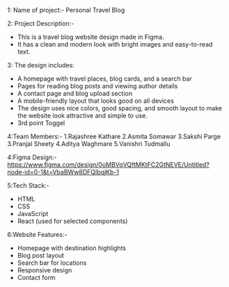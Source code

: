 1: Name of project:- Personal Travel  Blog

2: Project Description:-
- This is a travel blog website design made in Figma. 
- It has a clean and modern look with bright images and easy-to-read text.

3: The design includes:
- A homepage with travel places, blog cards, and a search bar
- Pages for reading blog posts and viewing author details
- A contact page and blog upload section
- A mobile-friendly layout that looks good on all devices
- The design uses nice colors, good spacing, and smooth layout to make the website look attractive and simple to use.
- 3rd point Toggel 

4:Team Members:-
1.Rajashree Kathare
2.Asmita Somawar
3.Sakshi Parge
3.Pranjal Sheety
4.Aditya Waghmare
5.Vanishri Tudmallu

4:Figma Design:-https://www.figma.com/design/0oMBVqVQftMKtFC2GtNEVE/Untitled?node-id=0-1&t=VbaBWw8DFQIbqjKb-1

5:Tech Stack:-
- HTML
- CSS
- JavaScript
- React (used for selected components)

6:Website Features:-
- Homepage with destination highlights
- Blog post layout
- Search bar for locations
- Responsive design
- Contact form
